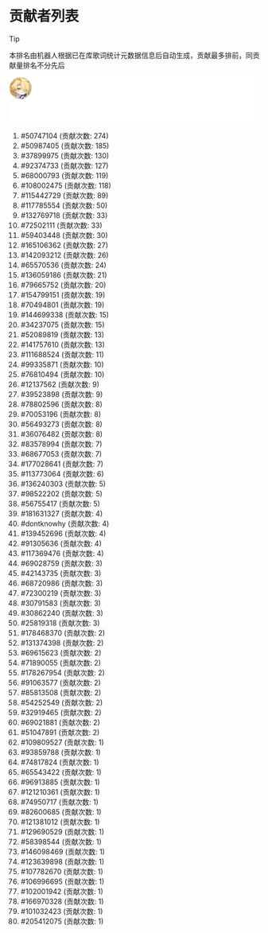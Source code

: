 # 贡献者列表

> [!TIP]
> 本排名由机器人根据已在库歌词统计元数据信息后自动生成，贡献最多排前，同贡献量排名不分先后

![贡献者头像画廊](./CONTRIBUTORS.svg)

1. #50747104 (贡献次数: 274)
2. #50987405 (贡献次数: 185)
3. #37899975 (贡献次数: 130)
4. #92374733 (贡献次数: 127)
5. #68000793 (贡献次数: 119)
6. #108002475 (贡献次数: 118)
7. #115442729 (贡献次数: 89)
8. #117785554 (贡献次数: 50)
9. #132769718 (贡献次数: 33)
10. #72502111 (贡献次数: 33)
11. #59403448 (贡献次数: 30)
12. #165106362 (贡献次数: 27)
13. #142093212 (贡献次数: 26)
14. #65570536 (贡献次数: 24)
15. #136059186 (贡献次数: 21)
16. #79665752 (贡献次数: 20)
17. #154799151 (贡献次数: 19)
18. #70494801 (贡献次数: 19)
19. #144699338 (贡献次数: 15)
20. #34237075 (贡献次数: 15)
21. #52089819 (贡献次数: 13)
22. #141757610 (贡献次数: 13)
23. #111688524 (贡献次数: 11)
24. #99335871 (贡献次数: 10)
25. #76810494 (贡献次数: 10)
26. #12137562 (贡献次数: 9)
27. #39523898 (贡献次数: 9)
28. #78802596 (贡献次数: 8)
29. #70053196 (贡献次数: 8)
30. #56493273 (贡献次数: 8)
31. #36076482 (贡献次数: 8)
32. #83578994 (贡献次数: 7)
33. #68677053 (贡献次数: 7)
34. #177028641 (贡献次数: 7)
35. #113773064 (贡献次数: 6)
36. #136240303 (贡献次数: 5)
37. #98522202 (贡献次数: 5)
38. #56755417 (贡献次数: 5)
39. #181631327 (贡献次数: 4)
40. #dontknowhy (贡献次数: 4)
41. #139452696 (贡献次数: 4)
42. #91305636 (贡献次数: 4)
43. #117369476 (贡献次数: 4)
44. #69028759 (贡献次数: 3)
45. #42143735 (贡献次数: 3)
46. #68720986 (贡献次数: 3)
47. #72300219 (贡献次数: 3)
48. #30791583 (贡献次数: 3)
49. #30862240 (贡献次数: 3)
50. #25819318 (贡献次数: 3)
51. #178468370 (贡献次数: 2)
52. #131374398 (贡献次数: 2)
53. #69615623 (贡献次数: 2)
54. #71890055 (贡献次数: 2)
55. #178267954 (贡献次数: 2)
56. #91063577 (贡献次数: 2)
57. #85813508 (贡献次数: 2)
58. #54252549 (贡献次数: 2)
59. #32919465 (贡献次数: 2)
60. #69021881 (贡献次数: 2)
61. #51047891 (贡献次数: 2)
62. #109809527 (贡献次数: 1)
63. #93859788 (贡献次数: 1)
64. #74817824 (贡献次数: 1)
65. #65543422 (贡献次数: 1)
66. #96913885 (贡献次数: 1)
67. #121210361 (贡献次数: 1)
68. #74950717 (贡献次数: 1)
69. #82600685 (贡献次数: 1)
70. #121381012 (贡献次数: 1)
71. #129690529 (贡献次数: 1)
72. #58398544 (贡献次数: 1)
73. #146098469 (贡献次数: 1)
74. #123639898 (贡献次数: 1)
75. #107782670 (贡献次数: 1)
76. #106996695 (贡献次数: 1)
77. #102001942 (贡献次数: 1)
78. #166970328 (贡献次数: 1)
79. #101032423 (贡献次数: 1)
80. #205412075 (贡献次数: 1)
